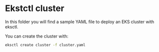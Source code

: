 # Ekstctl cluster

In this folder you will find a sample YAML file to deploy an EKS cluster with eksctl.

You can create the cluster with:

```bash
eksctl create cluster -f cluster.yaml
```

